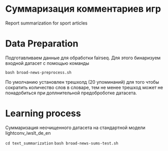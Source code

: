 # Суммаризация комментариев игр
Report summarization for sport articles

# Data Preparation
Подготавливаем данные для обработки fairseq. Для этого бинаризуем входной датасет с помощью команды

``bash broad-news-preprocess.sh``

По умолчанию установлен трешхолд (20 упоминаний) для того чтобы сократить количество слов в словаре, тем не менее трешход может не понадобиться при доплнительной предоброботке датасета.

# Learning process
Суммаризация неочищенного датасета на стандартной модели lightconv_iwslt_de_en

``cd text_summarization``
``bash broad-news-sums-test.sh``
